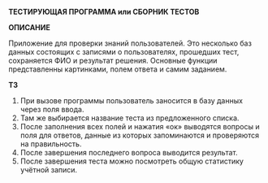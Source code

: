 **ТЕСТИРУЮЩАЯ ПРОГРАММА или СБОРНИК ТЕСТОВ**



**ОПИСАНИЕ**

Приложение для проверки знаний пользователей. Это несколько баз данных состоящих с записями о пользователях, прошедших тест, сохраняется ФИО и результат решения. Основные функции представленны картинками, полем ответа и самим заданием.


**ТЗ**

1.	При вызове программы пользователь заносится в базу данных через поля ввода.
2.	Там же выбирается название теста из предложенного списка.
3.	После заполнения всех полей и нажатия «ок» выводятся вопросы и поля для ответов, данные из которых запоминаются и проверяются на правильность.
4.	После завершения последнего вопроса выводится результат.
5.	После завершения теста можно посмотреть общую статистику учётной записи.
